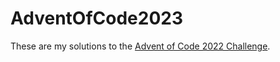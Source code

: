# AdventOfCode2023

These are my solutions to the [Advent of Code 2022 Challenge](https://adventofcode.com/2022).
